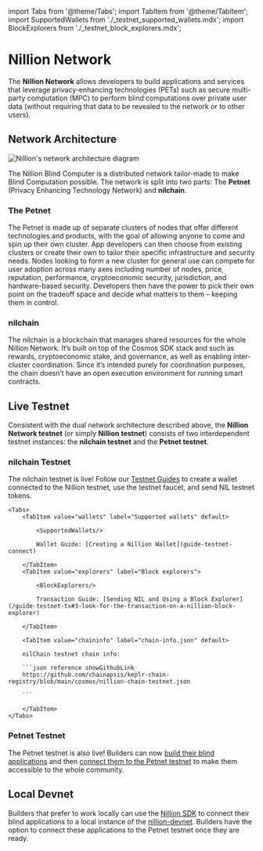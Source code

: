 import Tabs from '@theme/Tabs';
import TabItem from '@theme/TabItem';
import SupportedWallets from './\_testnet_supported_wallets.mdx';
import BlockExplorers from './\_testnet_block_explorers.mdx';

# Nillion Network

The **Nillion Network** allows developers to build applications and services that leverage privacy-enhancing technologies (PETs) such as secure multi-party computation (MPC) to perform blind computations over private user data (without requiring that data to be revealed to the network or to other users).

## Network Architecture

![Nillion's network architecture diagram](/img/network_diagram.png)

The Nillion Blind Computer is a distributed network tailor-made to make Blind Computation possible. The network is split into two parts: The **Petnet** (Privacy Enhancing Technology Network) and **nilchain**.

### The Petnet

The Petnet is made up of separate clusters of nodes that offer different technologies and products, with the goal of allowing anyone to come and spin up their own cluster. App developers can then choose from existing clusters or create their own to tailor their specific infrastructure and security needs. Nodes looking to form a new cluster for general use can compete for user adoption across many axes including number of nodes, price, reputation, performance, cryptoeconomic security, jurisdiction, and hardware-based security. Developers then have the power to pick their own point on the tradeoff space and decide what matters to them – keeping them in control.

### nilchain

The nilchain is a blockchain that manages shared resources for the whole Nillion Network. It’s built on top of the Cosmos SDK stack and such as rewards, cryptoeconomic stake, and governance, as well as enabling inter-cluster coordination. Since it’s intended purely for coordination purposes, the chain doesn’t have an open execution environment for running smart contracts.

## Live Testnet

Consistent with the dual network architecture described above, the **Nillion Network testnet** (or simply **Nillion testnet**) consists of two interdependent testnet instances: the **nilchain testnet** and the **Petnet testnet**.

### nilchain Testnet

The nilchain testnet is live! Follow our [Testnet Guides](/testnet-guides) to create a wallet connected to the Nillion testnet, use the testnet faucet, and send NIL testnet tokens.

    <Tabs>
        <TabItem value="wallets" label="Supported wallets" default>

            <SupportedWallets/>

            Wallet Guide: [Creating a Nillion Wallet](guide-testnet-connect)

        </TabItem>
        <TabItem value="explorers" label="Block explorers">

            <BlockExplorers/>

            Transaction Guide: [Sending NIL and Using a Block Explorer](/guide-testnet-tx#3-look-for-the-transaction-on-a-nillion-block-explorer)

        </TabItem>

        <TabItem value="chaininfo" label="chain-info.json" default>

        nilChain testnet chain info:

        ```json reference showGithubLink
        https://github.com/chainapsis/keplr-chain-registry/blob/main/cosmos/nillion-chain-testnet.json

        ```

        </TabItem>
    </Tabs>

### Petnet Testnet

The Petnet testnet is also live! Builders can now [build their blind applications](/quickstart) and then [connect them to the Petnet testnet](/network-configuration) to make them accessible to the whole community.

## Local Devnet

Builders that prefer to work locally can use the [Nillion SDK](/nillion-sdk-and-tools) to connect their blind applications to a local instance of the [nillion-devnet](/nillion-devnet). Builders have the option to connect these applications to the Petnet testnet once they are ready.
